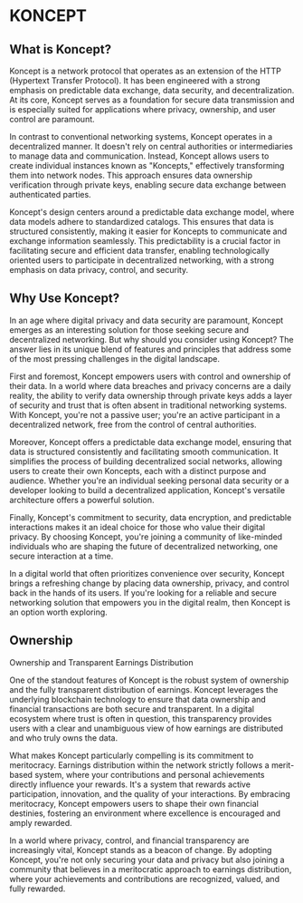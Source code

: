 # KONCEPT

## What is Koncept?
Koncept is a network protocol that operates as an extension of the HTTP (Hypertext Transfer Protocol). It has been engineered with a strong emphasis on predictable data exchange, data security, and decentralization. At its core, Koncept serves as a foundation for secure data transmission and is especially suited for applications where privacy, ownership, and user control are paramount.

In contrast to conventional networking systems, Koncept operates in a decentralized manner. It doesn't rely on central authorities or intermediaries to manage data and communication. Instead, Koncept allows users to create individual instances known as "Koncepts," effectively transforming them into network nodes. This approach ensures data ownership verification through private keys, enabling secure data exchange between authenticated parties.

Koncept's design centers around a predictable data exchange model, where data models adhere to standardized catalogs. This ensures that data is structured consistently, making it easier for Koncepts to communicate and exchange information seamlessly. This predictability is a crucial factor in facilitating secure and efficient data transfer, enabling technologically oriented users to participate in decentralized networking, with a strong emphasis on data privacy, control, and security.

## Why Use Koncept?
In an age where digital privacy and data security are paramount, Koncept emerges as an interesting solution for those seeking secure and decentralized networking. But why should you consider using Koncept? The answer lies in its unique blend of features and principles that address some of the most pressing challenges in the digital landscape.

First and foremost, Koncept empowers users with control and ownership of their data. In a world where data breaches and privacy concerns are a daily reality, the ability to verify data ownership through private keys adds a layer of security and trust that is often absent in traditional networking systems. With Koncept, you're not a passive user; you're an active participant in a decentralized network, free from the control of central authorities.

Moreover, Koncept offers a predictable data exchange model, ensuring that data is structured consistently and facilitating smooth communication. It simplifies the process of building decentralized social networks, allowing users to create their own Koncepts, each with a distinct purpose and audience. Whether you're an individual seeking personal data security or a developer looking to build a decentralized application, Koncept's versatile architecture offers a powerful solution.

Finally, Koncept's commitment to security, data encryption, and predictable interactions makes it an ideal choice for those who value their digital privacy. By choosing Koncept, you're joining a community of like-minded individuals who are shaping the future of decentralized networking, one secure interaction at a time.

In a digital world that often prioritizes convenience over security, Koncept brings a refreshing change by placing data ownership, privacy, and control back in the hands of its users. If you're looking for a reliable and secure networking solution that empowers you in the digital realm, then Koncept is an option worth exploring.

## Ownership
Ownership and Transparent Earnings Distribution

One of the standout features of Koncept is the robust system of ownership and the fully transparent distribution of earnings. Koncept leverages the underlying blockchain technology to ensure that data ownership and financial transactions are both secure and transparent. In a digital ecosystem where trust is often in question, this transparency provides users with a clear and unambiguous view of how earnings are distributed and who truly owns the data.

What makes Koncept particularly compelling is its commitment to meritocracy. Earnings distribution within the network strictly follows a merit-based system, where your contributions and personal achievements directly influence your rewards. It's a system that rewards active participation, innovation, and the quality of your interactions. By embracing meritocracy, Koncept empowers users to shape their own financial destinies, fostering an environment where excellence is encouraged and amply rewarded.

In a world where privacy, control, and financial transparency are increasingly vital, Koncept stands as a beacon of change. By adopting Koncept, you're not only securing your data and privacy but also joining a community that believes in a meritocratic approach to earnings distribution, where your achievements and contributions are recognized, valued, and fully rewarded.